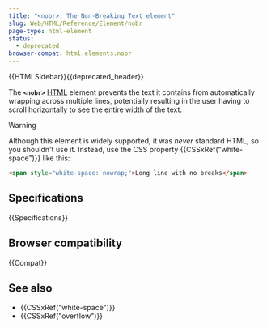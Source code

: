 ```yaml
---
title: "<nobr>: The Non-Breaking Text element"
slug: Web/HTML/Reference/Element/nobr
page-type: html-element
status:
  - deprecated
browser-compat: html.elements.nobr
---
```


{{HTMLSidebar}}{{deprecated_header}}

The **`<nobr>`** [HTML](/en-US/docs/Web/HTML) element prevents the text it contains from automatically wrapping across multiple lines, potentially resulting in the user having to scroll horizontally to see the entire width of the text.

> [!WARNING]
> Although this element is widely supported, it was _never_ standard HTML, so you shouldn't use it. Instead, use the CSS property {{CSSxRef("white-space")}} like this:

```html
<span style="white-space: nowrap;">Long line with no breaks</span>
```

## Specifications

{{Specifications}}

## Browser compatibility

{{Compat}}

## See also

- {{CSSxRef("white-space")}}
- {{CSSxRef("overflow")}}
